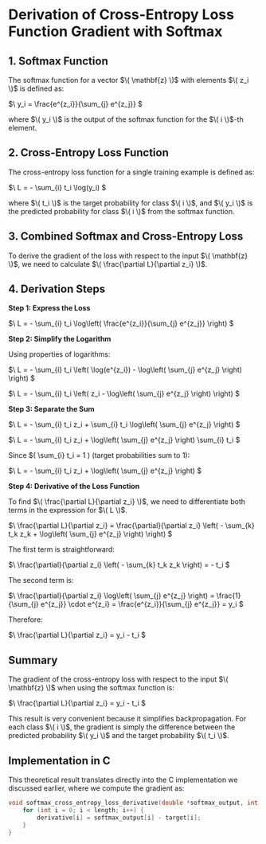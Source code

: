 # Derivation of Cross-Entropy Loss Function Gradient with Softmax

## 1. Softmax Function

The softmax function for a vector $\( \mathbf{z} \)$ with elements $\( z_i \)$ is defined as:

$\ y_i = \frac{e^{z_i}}{\sum_{j} e^{z_j}} \$

where $\( y_i \)$ is the output of the softmax function for the $\( i \)$-th element.

## 2. Cross-Entropy Loss Function

The cross-entropy loss function for a single training example is defined as:

$\ L = - \sum_{i} t_i \log(y_i) \$

where $\( t_i \)$ is the target probability for class $\( i \)$, and $\( y_i \)$ is the predicted probability for class $\( i \)$ from the softmax function.

## 3. Combined Softmax and Cross-Entropy Loss

To derive the gradient of the loss with respect to the input $\( \mathbf{z} \)$, we need to calculate $\( \frac{\partial L}{\partial z_i} \)$.

## 4. Derivation Steps

**Step 1: Express the Loss**

$\ L = - \sum_{i} t_i \log\left( \frac{e^{z_i}}{\sum_{j} e^{z_j}} \right) \$

**Step 2: Simplify the Logarithm**

Using properties of logarithms:

$\ L = - \sum_{i} t_i \left( \log(e^{z_i}) - \log\left( \sum_{j} e^{z_j} \right) \right) \$

$\ L = - \sum_{i} t_i \left( z_i - \log\left( \sum_{j} e^{z_j} \right) \right) \$

**Step 3: Separate the Sum**

$\ L = - \sum_{i} t_i z_i + \sum_{i} t_i \log\left( \sum_{j} e^{z_j} \right) \$

$\ L = - \sum_{i} t_i z_i + \log\left( \sum_{j} e^{z_j} \right) \sum_{i} t_i \$

Since $\( \sum_{i} t_i = 1 \) (target probabilities sum to 1):

$\ L = - \sum_{i} t_i z_i + \log\left( \sum_{j} e^{z_j} \right) \$

**Step 4: Derivative of the Loss Function**

To find $\( \frac{\partial L}{\partial z_i} \)$, we need to differentiate both terms in the expression for $\( L \)$.

$\ \frac{\partial L}{\partial z_i} = \frac{\partial}{\partial z_i} \left( - \sum_{k} t_k z_k + \log\left( \sum_{j} e^{z_j} \right) \right) \$

The first term is straightforward:

$\ \frac{\partial}{\partial z_i} \left( - \sum_{k} t_k z_k \right) = - t_i \$

The second term is:

$\ \frac{\partial}{\partial z_i} \log\left( \sum_{j} e^{z_j} \right) = \frac{1}{\sum_{j} e^{z_j}} \cdot e^{z_i} = \frac{e^{z_i}}{\sum_{j} e^{z_j}} = y_i \$

Therefore:

$\ \frac{\partial L}{\partial z_i} = y_i - t_i \$

## Summary

The gradient of the cross-entropy loss with respect to the input $\( \mathbf{z} \)$ when using the softmax function is:

$\ \frac{\partial L}{\partial z_i} = y_i - t_i \$

This result is very convenient because it simplifies backpropagation. For each class $\( i \)$, the gradient is simply the difference between the predicted probability $\( y_i \)$ and the target probability $\( t_i \)$.

## Implementation in C

This theoretical result translates directly into the C implementation we discussed earlier, where we compute the gradient as:

```c
void softmax_cross_entropy_loss_derivative(double *softmax_output, int *target, double *derivative, int length) {
    for (int i = 0; i < length; i++) {
        derivative[i] = softmax_output[i] - target[i];
    }
}
